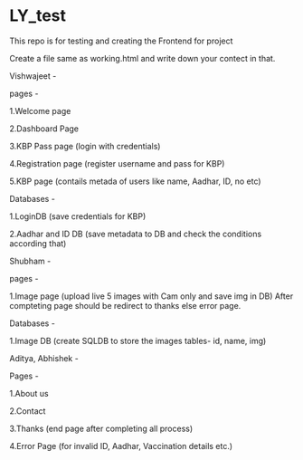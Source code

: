 # LY_test
This repo is for testing and creating the Frontend for project

Create a file same as working.html and write down your contect in that.

Vishwajeet - 

pages - 

  1.Welcome page

  2.Dashboard Page

  3.KBP Pass page (login with credentials)

  4.Registration page (register username and pass for KBP)
  
  5.KBP page (contails metada of users like name, Aadhar, ID, no etc)

Databases - 
  
  1.LoginDB (save credentials for KBP)

  2.Aadhar and ID DB (save metadata to DB and check the conditions according that)

Shubham - 

pages - 

  1.Image page (upload live 5 images with Cam only and save img in DB)
    After compteting page should be redirect to thanks else error page.

Databases -
  
  1.Image DB (create SQLDB to store the images  tables- id, name, img)
  
Aditya, Abhishek -

Pages - 

  1.About us

  2.Contact

  3.Thanks (end page after completing all process)

  4.Error Page (for invalid ID, Aadhar, Vaccination details etc.)
  
  
